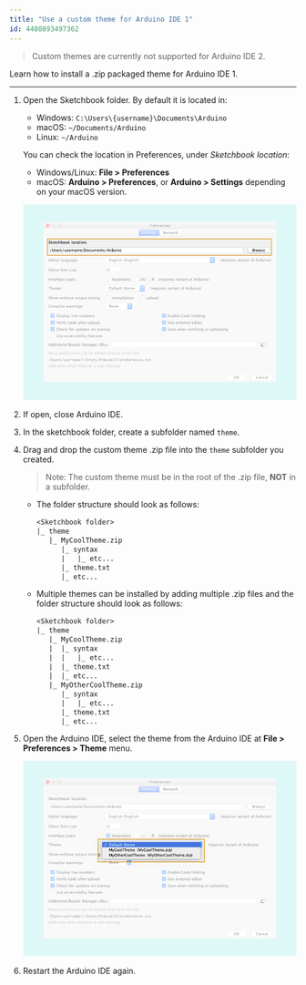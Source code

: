 ```yaml
---
title: "Use a custom theme for Arduino IDE 1"
id: 4408893497362
---
```


> Custom themes are currently not supported for Arduino IDE 2.

Learn how to install a .zip packaged theme for Arduino IDE 1.

---

1. Open the Sketchbook folder. By default it is located in:
   * Windows: `C:\Users\{username}\Documents\Arduino`
   * macOS: `~/Documents/Arduino`
   * Linux: `~/Arduino`

   You can check the location in Preferences, under _Sketchbook location_:

   * Windows/Linux: **File > Preferences**
   * macOS: **Arduino > Preferences**, or **Arduino > Settings** depending on your macOS version.

   ![Preferences](img/IDE-preferences-sketchbook.png)

2. If open, close Arduino IDE.

3. In the sketchbook folder, create a subfolder named `theme`.

4. Drag and drop the custom theme .zip file into the `theme` subfolder you created.

   > Note: The custom theme must be in the root of the .zip file, **NOT** in a subfolder.

   * The folder structure should look as follows:

     ```
     <Sketchbook folder>
     |_ theme
        |_ MyCoolTheme.zip
           |_ syntax
           |   |_ etc...
           |_ theme.txt
           |_ etc...
     ```

   * Multiple themes can be installed by adding multiple .zip files and the folder structure should look as follows:

     ```
     <Sketchbook folder>
     |_ theme
        |_ MyCoolTheme.zip
        |  |_ syntax
        |  |   |_ etc...
        |  |_ theme.txt
        |  |_ etc...
        |_ MyOtherCoolTheme.zip
           |_ syntax
           |   |_ etc...
           |_ theme.txt
           |_ etc...
     ```

5. Open the Arduino IDE, select the theme from the Arduino IDE at **File > Preferences > Theme** menu.

   ![Theme Preferences](img/IDE-preferences-themes.png)

6. Restart the Arduino IDE again.
